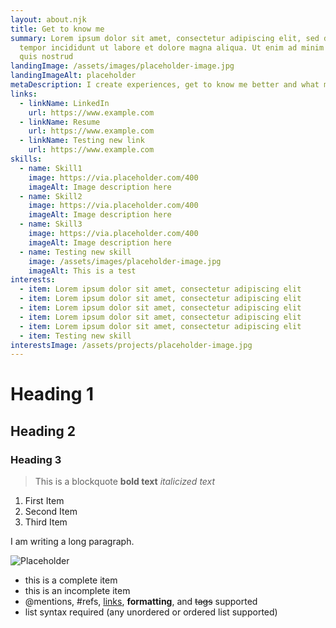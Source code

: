 ```yaml
---
layout: about.njk
title: Get to know me
summary: Lorem ipsum dolor sit amet, consectetur adipiscing elit, sed do eiusmod
  tempor incididunt ut labore et dolore magna aliqua. Ut enim ad minim veniam,
  quis nostrud
landingImage: /assets/images/placeholder-image.jpg
landingImageAlt: placeholder
metaDescription: I create experiences, get to know me better and what motivates me.
links:
  - linkName: LinkedIn
    url: https://www.example.com
  - linkName: Resume
    url: https://www.example.com
  - linkName: Testing new link
    url: https://www.example.com
skills:
  - name: Skill1
    image: https://via.placeholder.com/400
    imageAlt: Image description here
  - name: Skill2
    image: https://via.placeholder.com/400
    imageAlt: Image description here
  - name: Skill3
    image: https://via.placeholder.com/400
    imageAlt: Image description here
  - name: Testing new skill
    image: /assets/images/placeholder-image.jpg
    imageAlt: This is a test
interests:
  - item: Lorem ipsum dolor sit amet, consectetur adipiscing elit
  - item: Lorem ipsum dolor sit amet, consectetur adipiscing elit
  - item: Lorem ipsum dolor sit amet, consectetur adipiscing elit
  - item: Lorem ipsum dolor sit amet, consectetur adipiscing elit
  - item: Lorem ipsum dolor sit amet, consectetur adipiscing elit
  - item: Testing new skill
interestsImage: /assets/projects/placeholder-image.jpg
---
```

# Heading 1

## Heading 2

### Heading 3

> This is a blockquote
> **bold text**
> *italicized text*

1. First Item
2. Second Item
3. Third Item

I am writing a long paragraph.

![Placeholder](/assets/images/placeholder-image.jpg "This is the title")

* this is a complete item
* this is an incomplete item
* @mentions, #refs, [links](<>),
  **formatting**, and <del>tags</del>
  supported
* list syntax required (any
  unordered or ordered list
  supported)